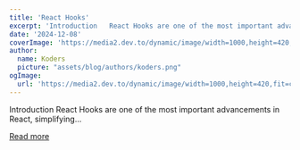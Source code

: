 ```yaml
---
title: 'React Hooks'
excerpt: 'Introduction   React Hooks are one of the most important advancements in React, simplifying...'
date: '2024-12-08'
coverImage: 'https://media2.dev.to/dynamic/image/width=1000,height=420,fit=cover,gravity=auto,format=auto/https%3A%2F%2Fdev-to-uploads.s3.amazonaws.com%2Fuploads%2Farticles%2F52qjc7io65df8dmfzo2a.jpg'
author:
  name: Koders
  picture: "assets/blog/authors/koders.png"
ogImage:
  url: 'https://media2.dev.to/dynamic/image/width=1000,height=420,fit=cover,gravity=auto,format=auto/https%3A%2F%2Fdev-to-uploads.s3.amazonaws.com%2Fuploads%2Farticles%2F52qjc7io65df8dmfzo2a.jpg'
---
```


Introduction   React Hooks are one of the most important advancements in React, simplifying...

[Read more](https://dev.to/wafa_bergaoui/react-hooks-193n)
